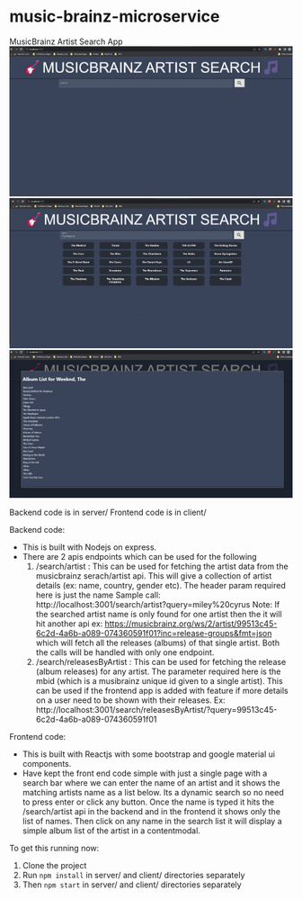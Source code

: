 # music-brainz-microservice

MusicBrainz Artist Search App
![Alt text](screenshots/searchScreen.jpg?raw=true "Search Screen-Main Page")
![Alt text](screenshots/searchResults.jpg?raw=true "Search Screen-Results Page")
![Alt text](screenshots/albumDetails.jpg?raw=true "Search Screen-Album Details Page")


Backend code is in server/
Frontend code is in client/

Backend code:
- This is built with Nodejs on express.
- There are 2 apis endpoints which can be used for the following
	1. /search/artist : This can be used for fetching the artist data from the musicbrainz serach/artist api. This will give a collection of artist details (ex: name, country, gender etc). The header param required here is just the name
		Sample call: http://localhost:3001/search/artist?query=miley%20cyrus
		Note: If the searched artist name is only found for one artist then the it will hit another api  ex: https://musicbrainz.org/ws/2/artist/99513c45-6c2d-4a6b-a089-074360591f01?inc=release-groups&fmt=json which will fetch all the releases (albums) of that single artist.
		Both the calls will be handled with only one endpoint.
	2. /search/releasesByArtist : This can be used for fetching the release (album releases) for any artist. The parameter required here is the mbid (which is a musibrainz unique id given to a single artist). This can be used if the frontend app is added with feature if more details on a user need to be shown with their releases.
		Ex: http://localhost:3001/search/releasesByArtist/?query=99513c45-6c2d-4a6b-a089-074360591f01
		
Frontend code:
- This is built with Reactjs with some bootstrap and google material ui components.
- Have kept the front end code simple with just a single page with a search bar where we can enter the name of an artist and it shows the matching artists name as a list below. Its a dynamic search so no need to press enter or click any button.
  Once the name is typed it hits the /search/artist api in the backend and in the frontend it shows only the list of names.
  Then click on any name in the search list it will display a simple album list of the artist in a contentmodal.
  
To get this running now:
1. Clone the project
2. Run ``` npm install
		``` in server/ and client/ directories separately 
3. Then ```npm start``` in server/ and client/ directories separately